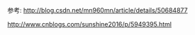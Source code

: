 参考:
http://blog.csdn.net/mn960mn/article/details/50684877

http://www.cnblogs.com/sunshine2016/p/5949395.html